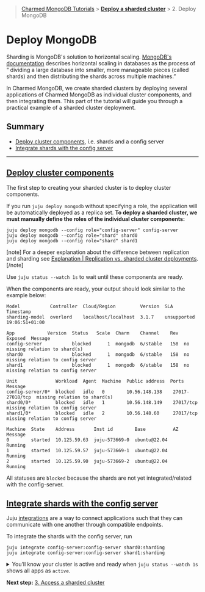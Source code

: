 > [Charmed MongoDB Tutorials](/t/8061) > [**Deploy a sharded cluster**](/t/13290) > 2. Deploy MongoDB


# Deploy MongoDB

Sharding is MongoDB's solution to horizontal scaling. [MongoDB's documentation](https://www.mongodb.com/basics/horizontal-vs-vertical-scaling#:~:text=The%20sharding%20method%20of%20horizontal,the%20shards%20across%20multiple%20machines.) describes horizontal scaling in databases as the process of “ dividing a large database into smaller, more manageable pieces (called shards) and then distributing the shards across multiple machines.”

In Charmed MongoDB, we create sharded clusters by deploying several applications of Charmed MongoDB as individual cluster components, and then integrating them. This part of the tutorial will guide you through a practical example of a sharded cluster deployment.

## Summary
* [Deploy cluster components](#heading--deploy-cluster-components), i.e. shards and  a config server
* [Integrate shards with the config server](#heading--integrate-shards)

--- 
<a href="#heading--deploy-cluster-components"><h2 id="heading--deploy-cluster-components">Deploy cluster components</h2></a>

The first step to creating your sharded cluster is to deploy cluster components. 

If you run `juju deploy mongodb` without specifying a role, the application will be automatically deployed as a replica set. **To deploy a sharded cluster, we must manually define the roles of the individual cluster components:**
```shell
juju deploy mongodb --config role="config-server" config-server
juju deploy mongodb --config role="shard" shard0
juju deploy mongodb --config role="shard" shard1
```
[note]
For a deeper explanation about the difference between replication and sharding see [Explanation | Replication vs. sharded cluster deployments](/t/13558#heading--comparison).
[/note]

Use `juju status --watch 1s` to wait until these components are ready. 

When the components are ready, your output should look similar to the example below:
```shell
Model           Controller  Cloud/Region         Version  SLA          Timestamp
sharding-model  overlord    localhost/localhost  3.1.7    unsupported  19:06:51+01:00

App            Version  Status   Scale  Charm    Channel    Rev  Exposed  Message    
config-server           blocked      1  mongodb  6/stable   158  no       missing relation to shard(s) 
shard0                  blocked      1  mongodb  6/stable   158  no       missing relation to config server
shard1                  blocked      1  mongodb  6/stable   158  no       missing relation to config server

Unit              Workload  Agent  Machine  Public address  Ports            Message    
config-server/0*  blocked   idle   0        10.56.148.138    27017-27018/tcp  missing relation to shard(s)        
shard0/0*         blocked   idle   1        10.56.148.149    27017/tcp        missing relation to config server
shard1/0*         blocked   idle   2        10.56.148.60     27017/tcp        missing relation to config server   

Machine  State    Address       Inst id        Base          AZ  Message
0        started  10.125.59.63  juju-573669-0  ubuntu@22.04      Running
1        started  10.125.59.57  juju-573669-1  ubuntu@22.04      Running
2        started  10.125.59.90  juju-573669-2  ubuntu@22.04      Running
```
All statuses are `blocked` because the shards are not yet integrated/related with the config-server.

<a href="#heading--integrate-shards"><h2 id="heading--integrate-shards">Integrate shards with the config server</h2></a>
Juju [integrations](https://juju.is/docs/juju/integration) are a way to connect applications such that they can communicate with one another through compatible endpoints.

To integrate the shards with the config server, run
```shell
juju integrate config-server:config-server shard0:sharding
juju integrate config-server:config-server shard1:sharding
```

<details>
<summary> You’ll know your cluster is active and ready when <code>juju status --watch 1s</code> shows all apps as <code>active</code>. </summary>

```shell
Model           Controller  Cloud/Region         Version  SLA          Timestamp
sharding-model  overlord    localhost/localhost  3.1.7    unsupported  19:15:36+01:00

App            Version  Status  Scale  Charm    Channel  Rev  Exposed  Message     
config-server           active      1  mongodb  6/beta   149  no       Primary                                     
shard0                  active      1  mongodb  6/beta   149  no       Primary                           
shard1                  active      1  mongodb  6/beta   149  no       Primary                           

Unit              Workload  Agent  Machine  Public address  Ports            Message       
config-server/0*  active    idle   0        10.56.148.138    27017-27018/tcp  Primary                                       
shard0/0*         active    idle   1        10.56.148.149    27017/tcp        Primary                             
shard1/0*         active    idle   2        10.56.148.60    27017/tcp        Primary                             

Machine  State    Address       Inst id        Base          AZ  Message
0        started  10.125.59.63  juju-573669-0  ubuntu@22.04      Running
1        started  10.125.59.57  juju-573669-1  ubuntu@22.04      Running
2        started  10.125.59.90  juju-573669-2  ubuntu@22.04      Running
```
</details>

**Next step:** [3. Access a sharded cluster](/t/13295)